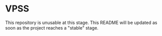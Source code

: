 # VPSS

This repository is unusable at this stage. This README will be updated as soon as the project reaches a "stable" stage.
